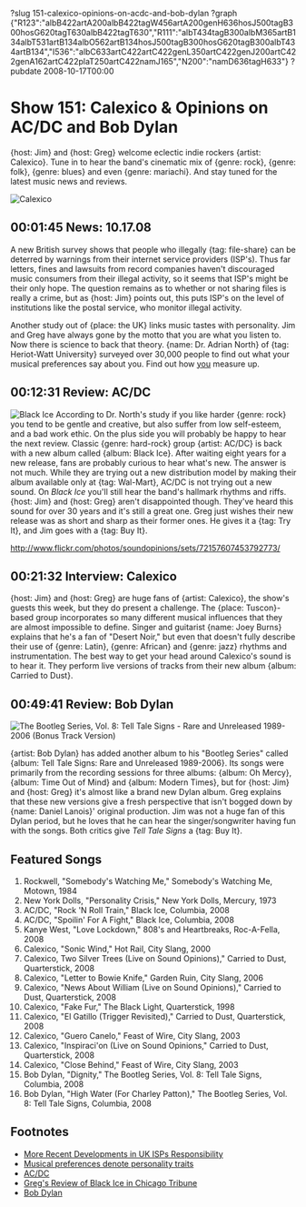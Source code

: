 ?slug 151-calexico-opinions-on-acdc-and-bob-dylan
?graph {"R123":"albB422artA200albB422tagW456artA200genH636hosJ500tagB300hosG620tagT630albB422tagT630","R111":"albT434tagB300albM365artB134albT531artB134albO562artB134hosJ500tagB300hosG620tagB300albT434artB134","I536":"albC633artC422artC422genL350artC422genJ200artC422genA162artC422plaT250artC422namJ165","N200":"namD636tagH633"}
?pubdate 2008-10-17T00:00

# Show 151: Calexico & Opinions on AC/DC and Bob Dylan
{host: Jim} and {host: Greg} welcome eclectic indie rockers {artist: Calexico}. Tune in to hear the band's cinematic mix of {genre: rock}, {genre: folk}, {genre: blues} and even {genre: mariachi}. And stay tuned for the latest music news and reviews.

![Calexico](http://static.soundopinions.org/images/2008/calexico.jpg)

## 00:01:45 News: 10.17.08
A new British survey shows that people who illegally {tag: file-share} can be deterred by warnings from their internet service providers (ISP's). Thus far letters, fines and lawsuits from record companies haven't discouraged music consumers from their illegal activity, so it seems that ISP's might be their only hope. The question remains as to whether or not sharing files is really a crime, but as {host: Jim} points out, this puts ISP's on the level of institutions like the postal service, who monitor illegal activity.

Another study out of {place: the UK} links music tastes with personality. Jim and Greg have always gone by the motto that you are what you listen to. Now there is science to back that theory. {name: Dr. Adrian North} of {tag: Heriot-Watt University} surveyed over 30,000 people to find out what your musical preferences say about you. Find out how [you](http://news.bbc.co.uk/2/hi/uk_news/scotland/7598549.stm#style) measure up.

## 00:12:31 Review: AC/DC
![Black Ice](http://is1.mzstatic.com/image/thumb/Music4/v4/07/4d/8b/074d8b60-3b27-4527-1243-cf12e0d3759b/source/600x600bb.jpg "5040714/574052242")
According to Dr. North's study if you like harder {genre: rock} you tend to be gentle and creative, but also suffer from low self-esteem, and a bad work ethic. On the plus side you will probably be happy to hear the next review. Classic {genre: hard-rock} group {artist: AC/DC} is back with a new album called {album: Black Ice}. After waiting eight years for a new release, fans are probably curious to hear what's new. The answer is not much. While they are trying out a new distribution model by making their album available only at {tag: Wal-Mart}, AC/DC is not trying out a new sound. On *Black Ice* you'll still hear the band's hallmark rhythms and riffs. {host: Jim} and {host: Greg} aren't disappointed though. They've heard this sound for over 30 years and it's still a great one. Greg just wishes their new release was as short and sharp as their former ones. He gives it a {tag: Try It}, and Jim goes with a {tag: Buy It}.

http://www.flickr.com/photos/soundopinions/sets/72157607453792773/

## 00:21:32 Interview: Calexico
{host: Jim} and {host: Greg} are huge fans of {artist: Calexico}, the show's guests this week, but they do present a challenge. The {place: Tuscon}-based group incorporates so many different musical influences that they are almost impossible to define. Singer and guitarist {name: Joey Burns} explains that he's a fan of  "Desert Noir," but even that doesn't fully describe their use of {genre: Latin}, {genre: African} and {genre: jazz} rhythms and instrumentation. The best way to get your head around Calexico's sound is to hear it. They perform live versions of tracks from their new album {album: Carried to Dust}.

## 00:49:41 Review: Bob Dylan
![The Bootleg Series, Vol. 8: Tell Tale Signs - Rare and Unreleased 1989-2006 (Bonus Track Version)](http://is1.mzstatic.com/image/thumb/Features6/v4/cf/1c/ce/cf1ccece-3fc0-058d-65f3-c926b2aa4425/dj.lwvbdbtx.jpg/600x600bb-85.jpg "462006/293209884")

{artist: Bob Dylan} has added another album to his "Bootleg Series" called {album: Tell Tale Signs: Rare and Unreleased 1989-2006}. Its songs were primarily from the recording sessions for three albums: {album: Oh Mercy}, {album: Time Out of Mind} and {album: Modern Times}, but for {host: Jim} and {host: Greg} it's almost like a brand new Dylan album. Greg explains that these new versions give a fresh perspective that isn't bogged down by {name: Daniel Lanois}' original production. Jim was not a huge fan of this Dylan period, but he loves that he can hear the singer/songwriter having fun with the songs. Both critics give *Tell Tale Signs* a {tag: Buy It}.

## Featured Songs
1. Rockwell, "Somebody's Watching Me," Somebody's Watching Me, Motown, 1984
2. New York Dolls, "Personality Crisis," New York Dolls, Mercury, 1973
3. AC/DC, "Rock 'N Roll Train," Black Ice, Columbia, 2008
4. AC/DC, "Spoilin' For A Fight," Black Ice, Columbia, 2008
5. Kanye West, "Love Lockdown," 808's and Heartbreaks, Roc-A-Fella, 2008
6. Calexico, "Sonic Wind," Hot Rail, City Slang, 2000 
7. Calexico, Two Silver Trees (Live on Sound Opinions)," Carried to Dust, Quarterstick, 2008 
8. Calexico, "Letter to Bowie Knife," Garden Ruin, City Slang, 2006
9. Calexico, "News About William (Live on Sound Opinions)," Carried to Dust, Quarterstick, 2008 
10. Calexico, "Fake Fur," The Black Light, Quarterstick, 1998
11. Calexico, "El Gatillo (Trigger Revisited)," Carried to Dust, Quarterstick, 2008
12. Calexico, "Guero Canelo," Feast of Wire, City Slang, 2003
13. Calexico, "Inspiraci'on (Live on Sound Opinions," Carried to Dust, Quarterstick, 2008
14. Calexico, "Close Behind," Feast of Wire, City Slang, 2003
15. Bob Dylan, "Dignity," The Bootleg Series, Vol. 8: Tell Tale Signs, Columbia, 2008
16. Bob Dylan, "High Water (For Charley Patton)," The Bootleg Series, Vol. 8: Tell Tale Signs, Columbia, 2008

## Footnotes
- [More Recent Developments in UK ISPs Responsibility](https://torrentfreak.com/uk-isps-agree-to-send-out-music-movie-piracy-warnings-140509/)
- [Musical preferences denote personality traits](http://news.bbc.co.uk/2/hi/uk_news/scotland/7598549.stm#style)
- [AC/DC](http://www.acdc.com/)
- [Greg's Review of Black Ice in Chicago Tribune](http://articles.chicagotribune.com/2008-10-19/news/0810170107_1_black-ice-malcolm-young-angus-young)
- [Bob Dylan](http://www.bobdylan.com/us/home)

